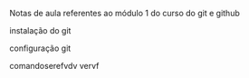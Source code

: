 Notas de aula referentes ao módulo 1 do curso do git e github


 instalação do git

 configuração git

 comandoserefvdv
 vervf
 